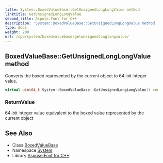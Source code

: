 ```yaml
---
title: System::BoxedValueBase::GetUnsignedLongLongValue method
linktitle: GetUnsignedLongLongValue
second_title: Aspose.Font for C++
description: 'System::BoxedValueBase::GetUnsignedLongLongValue method. Converts the boxed represented by the current object to 64-bit integer value in C++.'
type: docs
weight: 200
url: /cpp/system/boxedvaluebase/getunsignedlonglongvalue/
---
```

## BoxedValueBase::GetUnsignedLongLongValue method


Converts the boxed represented by the current object to 64-bit integer value.

```cpp
virtual uint64_t System::BoxedValueBase::GetUnsignedLongLongValue() const =0
```


### ReturnValue

64-bit integer value equivalent to the boxed value represented by the current object

## See Also

* Class [BoxedValueBase](../)
* Namespace [System](../../)
* Library [Aspose.Font for C++](../../../)
